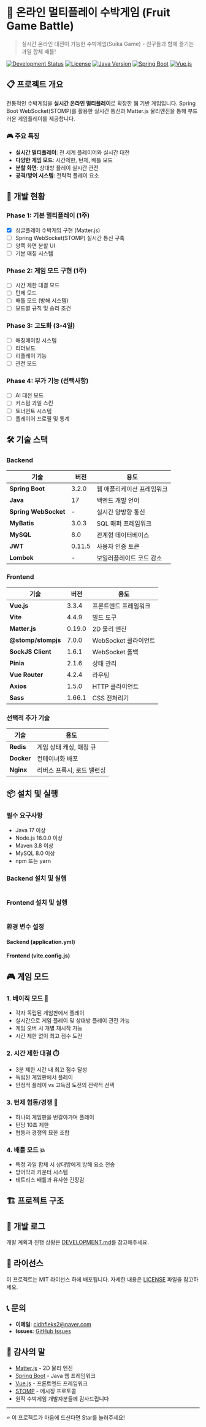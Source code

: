 # 🍉 온라인 멀티플레이 수박게임 (Fruit Game Battle)

> 실시간 온라인 대전이 가능한 수박게임(Suika Game) - 친구들과 함께 즐기는 과일 합체 배틀!

[![Development Status](https://img.shields.io/badge/status-in%20development-yellow)](https://github.com/cldhfleks2/FruitGameBattle)
[![License](https://img.shields.io/badge/license-MIT-blue)](LICENSE)
[![Java Version](https://img.shields.io/badge/java-17-blue)](https://www.oracle.com/java/)
[![Spring Boot](https://img.shields.io/badge/springboot-3.2.0-green)](https://spring.io/projects/spring-boot)
[![Vue.js](https://img.shields.io/badge/vue.js-3.3.4-brightgreen)](https://vuejs.org/)

## 📋 프로젝트 개요

전통적인 수박게임을 **실시간 온라인 멀티플레이**로 확장한 웹 기반 게임입니다. Spring Boot WebSocket(STOMP)를 활용한 실시간 통신과 Matter.js 물리엔진을 통해 부드러운 게임플레이를 제공합니다.

### 🎮 주요 특징
- **실시간 멀티플레이**: 전 세계 플레이어와 실시간 대전
- **다양한 게임 모드**: 시간제한, 턴제, 배틀 모드
- **분할 화면**: 상대방 플레이 실시간 관전
- **공격/방어 시스템**: 전략적 플레이 요소

## 🚀 개발 현황

### Phase 1: 기본 멀티플레이 (1주)
- [x] 싱글플레이 수박게임 구현 (Matter.js)
- [ ] Spring WebSocket(STOMP) 실시간 통신 구축
- [ ] 양쪽 화면 분할 UI
- [ ] 기본 매칭 시스템

### Phase 2: 게임 모드 구현 (1주)
- [ ] 시간 제한 대결 모드
- [ ] 턴제 모드
- [ ] 배틀 모드 (방해 시스템)
- [ ] 모드별 규칙 및 승리 조건

### Phase 3: 고도화 (3-4일)
- [ ] 매칭메이킹 시스템
- [ ] 리더보드
- [ ] 리플레이 기능
- [ ] 관전 모드

### Phase 4: 부가 기능 (선택사항)
- [ ] AI 대전 모드
- [ ] 커스텀 과일 스킨
- [ ] 토너먼트 시스템
- [ ] 플레이어 프로필 및 통계

## 🛠️ 기술 스택

### Backend
| 기술                   | 버전     | 용도             |
|----------------------|--------|----------------|
| **Spring Boot**      | 3.2.0  | 웹 애플리케이션 프레임워크 |
| **Java**             | 17     | 백엔드 개발 언어      |
| **Spring WebSocket** | -      | 실시간 양방향 통신     |
| **MyBatis**          | 3.0.3  | SQL 매퍼 프레임워크   |
| **MySQL**            | 8.0    | 관계형 데이터베이스     |
| **JWT**              | 0.11.5 | 사용자 인증 토큰      |
| **Lombok**           | -      | 보일러플레이트 코드 감소  |

### Frontend
| 기술                 | 버전     | 용도              |
|--------------------|--------|-----------------|
| **Vue.js**         | 3.3.4  | 프론트엔드 프레임워크     |
| **Vite**           | 4.4.9  | 빌드 도구           |
| **Matter.js**      | 0.19.0 | 2D 물리 엔진        |
| **@stomp/stompjs** | 7.0.0  | WebSocket 클라이언트 |
| **SockJS Client**  | 1.6.1  | WebSocket 폴백    |
| **Pinia**          | 2.1.6  | 상태 관리           |
| **Vue Router**     | 4.2.4  | 라우팅             |
| **Axios**          | 1.5.0  | HTTP 클라이언트      |
| **Sass**           | 1.66.1 | CSS 전처리기        |

### 선택적 추가 기술
| 기술         | 용도              |
|------------|-----------------|
| **Redis**  | 게임 상태 캐싱, 매칭 큐  |
| **Docker** | 컨테이너화 배포        |
| **Nginx**  | 리버스 프록시, 로드 밸런싱 |

## 📦 설치 및 실행

### 필수 요구사항
- Java 17 이상
- Node.js 16.0.0 이상
- Maven 3.8 이상
- MySQL 8.0 이상
- npm 또는 yarn

### Backend 설치 및 실행

```bash
```

### Frontend 설치 및 실행

```bash
```

### 환경 변수 설정

#### Backend (application.yml)


#### Frontend (vite.config.js)


## 🎮 게임 모드

### 1. 베이직 모드 🎯
- 각자 독립된 게임판에서 플레이
- 실시간으로 게임 플레이 및 상대방 플레이 관전 가능
- 게임 오버 시 개별 재시작 가능
- 시간 제한 없이 최고 점수 도전

### 2. 시간 제한 대결 ⏱️
- 3분 제한 시간 내 최고 점수 달성
- 독립된 게임판에서 플레이
- 안정적 플레이 vs 고득점 도전의 전략적 선택

### 3. 턴제 협동/경쟁 🔄
- 하나의 게임판을 번갈아가며 플레이
- 턴당 10초 제한
- 협동과 경쟁의 묘한 조합

### 4. 배틀 모드 💥
- 특정 과일 합체 시 상대방에게 방해 요소 전송
- 방어막과 카운터 시스템
- 테트리스 배틀과 유사한 긴장감

## 🏗️ 프로젝트 구조


## 🤝 개발 로그

개발 계획과 진행 상황은 [DEVELOPMENT.md](DEVELOPMENT.md)를 참고해주세요.

## 📝 라이선스

이 프로젝트는 MIT 라이선스 하에 배포됩니다. 자세한 내용은 [LICENSE](LICENSE) 파일을 참고하세요.

## 📞 문의

- **이메일**: cldhfleks2@naver.com
- **Issues**: [GitHub Issues](https://github.com/cldhfleks2/FruitGameBattle/issues)

## 🙏 감사의 말

- [Matter.js](https://brm.io/matter-js/) - 2D 물리 엔진
- [Spring Boot](https://spring.io/projects/spring-boot) - Java 웹 프레임워크
- [Vue.js](https://vuejs.org/) - 프론트엔드 프레임워크
- [STOMP](https://stomp.github.io/) - 메시징 프로토콜
- 원작 수박게임 개발자분들께 감사드립니다

---

⭐ 이 프로젝트가 마음에 드신다면 Star를 눌러주세요!